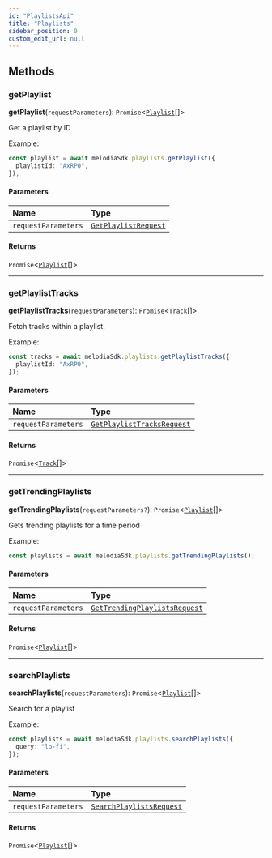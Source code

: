 ```yaml
---
id: "PlaylistsApi"
title: "Playlists"
sidebar_position: 0
custom_edit_url: null
---
```


## Methods

### getPlaylist

**getPlaylist**(`requestParameters`): `Promise`<[`Playlist`](../interfaces/Playlist.md)[]\>

Get a playlist by ID

Example:

```typescript
const playlist = await melodiaSdk.playlists.getPlaylist({
  playlistId: "AxRP0",
});
```

#### Parameters

| Name                | Type                                                        |
| :------------------ | :---------------------------------------------------------- |
| `requestParameters` | [`GetPlaylistRequest`](../interfaces/GetPlaylistRequest.md) |

#### Returns

`Promise`<[`Playlist`](../interfaces/Playlist.md)[]\>

---

### getPlaylistTracks

**getPlaylistTracks**(`requestParameters`): `Promise`<[`Track`](../interfaces/Track.md)[]\>

Fetch tracks within a playlist.

Example:

```typescript
const tracks = await melodiaSdk.playlists.getPlaylistTracks({
  playlistId: "AxRP0",
});
```

#### Parameters

| Name                | Type                                                                    |
| :------------------ | :---------------------------------------------------------------------- |
| `requestParameters` | [`GetPlaylistTracksRequest`](../interfaces/GetPlaylistTracksRequest.md) |

#### Returns

`Promise`<[`Track`](../interfaces/Track.md)[]\>

---

### getTrendingPlaylists

**getTrendingPlaylists**(`requestParameters?`): `Promise`<[`Playlist`](../interfaces/Playlist.md)[]\>

Gets trending playlists for a time period

Example:

```typescript
const playlists = await melodiaSdk.playlists.getTrendingPlaylists();
```

#### Parameters

| Name                | Type                                                                          |
| :------------------ | :---------------------------------------------------------------------------- |
| `requestParameters` | [`GetTrendingPlaylistsRequest`](../interfaces/GetTrendingPlaylistsRequest.md) |

#### Returns

`Promise`<[`Playlist`](../interfaces/Playlist.md)[]\>

---

### searchPlaylists

**searchPlaylists**(`requestParameters`): `Promise`<[`Playlist`](../interfaces/Playlist.md)[]\>

Search for a playlist

Example:

```typescript
const playlists = await melodiaSdk.playlists.searchPlaylists({
  query: "lo-fi",
});
```

#### Parameters

| Name                | Type                                                                |
| :------------------ | :------------------------------------------------------------------ |
| `requestParameters` | [`SearchPlaylistsRequest`](../interfaces/SearchPlaylistsRequest.md) |

#### Returns

`Promise`<[`Playlist`](../interfaces/Playlist.md)[]\>
